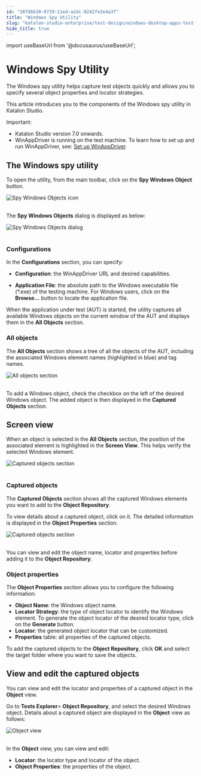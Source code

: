 ```yaml
---
id: "307dbb30-0739-11ed-a2dc-0242fe3e4a3f"
title: "Windows Spy Utility"
slug: "katalon-studio-enterprise/test-design/windows-desktop-apps-test-design/windows-record-and-spy-utilities/windows-spy-utility"
hide_title: true
---
```

import useBaseUrl from '@docusaurus/useBaseUrl';


# <a id="id" class="anchor_top_offset"/><a id="ariaid-title1" class="anchor_top_offset"/>Windows Spy Utility

<p xmlns="http://www.w3.org/1999/xhtml" className="p">The Windows spy utility helps capture test objects quickly and   allows you to specify several object properties and locator   strategies.</p> 
<p xmlns="http://www.w3.org/1999/xhtml" className="p">This article introduces you to the components of the Windows spy   utility in Katalon Studio.</p> 
<div xmlns="http://www.w3.org/1999/xhtml" className="note important note_important"><span className="note__title">Important:</span> 
  <ul className="ul"><li className="li">Katalon Studio version 7.0 onwards.</li><li className="li">WinAppDriver is running on the test machine. To learn how to
      set up and run WinAppDriver, see: <a className="xref" href="/docs/katalon-studio-enterprise/create-tests-and-projects/configure-test-cases/windows-desktop-apps-testing/set-up-winappdriver">Set
        up WinAppDriver</a>.</li></ul>
</div>
    

## <a id="id_1" class="anchor_top_offset"/>The Windows spy utility

    
      
<p xmlns="http://www.w3.org/1999/xhtml" className="p">To open the utility, from the main toolbar, click on the   <strong className="ph b">Spy Windows Object</strong> button.</p> 
      
<p xmlns="http://www.w3.org/1999/xhtml" className="p">   <img className="image" src={useBaseUrl("https://github.com/katalon-studio/docs-images/raw/master/katalon-studio/docs/windows-spy-utility/KS-Windows-Spy-Objects-button.png")} alt="Spy Windows Objects icon" /><br /><br /> </p> 
      
<p xmlns="http://www.w3.org/1999/xhtml" className="p">The <strong className="ph b">Spy Windows Objects</strong> dialog is displayed as   below:</p> 
      
<p xmlns="http://www.w3.org/1999/xhtml" className="p">   <img className="image" src={useBaseUrl("https://github.com/katalon-studio/docs-images/raw/master/katalon-studio/docs/windows-spy-utility/KS-Windows-Object-Spy-dialog.png")} alt="Spy Windows Objects dialog" /><br /><br /> </p> 
    
          
      

### <a id="id_2" class="anchor_top_offset"/>Configurations

      
        
<p xmlns="http://www.w3.org/1999/xhtml" className="p">In the <strong className="ph b">Configurations</strong> section, you can   specify:</p> 
        
<ul xmlns="http://www.w3.org/1999/xhtml" className="ul">   <li className="li">     <p className="p">       <strong className="ph b">Configuration</strong>: the WinAppDriver URL and desired       capabilities.</p>   </li>   <li className="li">     <p className="p">       <strong className="ph b">Application File</strong>: the absolute path to the       Windows executable file (*.exe) of the testing machine. For Windows       users, click on the <strong className="ph b">Browse...</strong> button to locate the       application file.</p>   </li> </ul> 
        
<p xmlns="http://www.w3.org/1999/xhtml" className="p">When the application under test (AUT) is started, the utility   captures all available Windows objects on the current window of the   AUT and displays them in the <strong className="ph b">All Objects</strong>   section.</p> 
      
    
      

### <a id="id_3" class="anchor_top_offset"/>All objects

      
        
<p xmlns="http://www.w3.org/1999/xhtml" className="p">The <strong className="ph b">All Objects</strong> section shows a tree of all the   objects of the AUT, including the associated Windows element names   (highlighted in blue) and tag names.</p> 
        
<p xmlns="http://www.w3.org/1999/xhtml" className="p">   <img className="image" src={useBaseUrl("https://github.com/katalon-studio/docs-images/raw/master/katalon-studio/docs/windows-spy-utility/KS-All-Objects-section.png")} alt="All objects section" /><br /><br /> </p> 
        
<p xmlns="http://www.w3.org/1999/xhtml" className="p">To add a Windows object, check the checkbox on the left of the   desired Windows object. The added object is then displayed in the   <strong className="ph b">Captured Objects</strong> section.</p> 
      
    
    

## <a id="id_4" class="anchor_top_offset"/>Screen view

    
      
<p xmlns="http://www.w3.org/1999/xhtml" className="p">When an object is selected in the <strong className="ph b">All Objects</strong>   section, the position of the associated element is highlighted in   the <strong className="ph b">Screen View</strong>. This helps verify the selected   Windows element.</p> 
      
<p xmlns="http://www.w3.org/1999/xhtml" className="p">   <img className="image" src={useBaseUrl("https://github.com/katalon-studio/docs-images/raw/master/katalon-studio/docs/windows-spy-utility/KS-Screen-View-section.png")} alt="Captured objects section" /><br /><br /> </p> 
    
          
      

### <a id="id_5" class="anchor_top_offset"/>Captured objects

      
        
<p xmlns="http://www.w3.org/1999/xhtml" className="p">The <strong className="ph b">Captured Objects</strong> section shows all the   captured Windows elements you want to add to the <strong className="ph b">Object     Repository</strong>.</p> 
        
<p xmlns="http://www.w3.org/1999/xhtml" className="p">To view details about a captured object, click on it. The   detailed information is displayed in the <strong className="ph b">Object     Properties</strong> section.</p> 
        
<p xmlns="http://www.w3.org/1999/xhtml" className="p">   <img className="image" src={useBaseUrl("https://github.com/katalon-studio/docs-images/raw/master/katalon-studio/docs/windows-spy-utility/KS-Captured-Objects-section.png")} alt="Captured objects section" /><br /><br /> </p> 
        
<p xmlns="http://www.w3.org/1999/xhtml" className="p">You can view and edit the object name, locator and properties   before adding it to the <strong className="ph b">Object Repository</strong>.</p> 
      
    
      

### <a id="id_6" class="anchor_top_offset"/>Object properties

      
        
<p xmlns="http://www.w3.org/1999/xhtml" className="p">The <strong className="ph b">Object Properties</strong> section allows you to   configure the following information:</p> 
        
<ul xmlns="http://www.w3.org/1999/xhtml" className="ul">   <li className="li">     <strong className="ph b">Object Name</strong>: the Windows object name.</li>   <li className="li">     <strong className="ph b">Locator Strategy</strong>: the type of object locator     to identify the Windows element. To generate the object locator of     the desired locator type, click on the <strong className="ph b">Generate</strong>     button.</li>   <li className="li">     <strong className="ph b">Locator</strong>: the generated object locator that can     be customized.</li>   <li className="li">     <strong className="ph b">Properties</strong> table: all properties of the     captured objects.</li> </ul> 
        
<p xmlns="http://www.w3.org/1999/xhtml" className="p">To add the captured objects to the <strong className="ph b">Object     Repository</strong>, click <strong className="ph b">OK</strong> and select the   target folder where you want to save the objects.</p> 
      
    
    

## <a id="id_7" class="anchor_top_offset"/>View and edit the captured objects

    
      
<p xmlns="http://www.w3.org/1999/xhtml" className="p">You can view and edit the locator and properties of a captured   object in the <strong className="ph b">Object</strong> view.</p> 
      
<p xmlns="http://www.w3.org/1999/xhtml" className="p">Go to <strong className="ph b">Tests Explorer</strong>&gt; <strong className="ph b">Object     Repository</strong>, and select the desired Windows object. Details   about a captured object are displayed in the   <strong className="ph b">Object</strong> view as follows:</p> 
      
<p xmlns="http://www.w3.org/1999/xhtml" className="p">   <img className="image" src={useBaseUrl("https://github.com/katalon-studio/docs-images/raw/master/katalon-studio/docs/windows-spy-utility/KS-Object-view.png")} alt="Object view" /><br /><br /> </p> 
      
<p xmlns="http://www.w3.org/1999/xhtml" className="p">In the <strong className="ph b">Object</strong> view, you can view and edit:</p> 
      
<ul xmlns="http://www.w3.org/1999/xhtml" className="ul">   <li className="li">     <strong className="ph b">Locator</strong>: the locator type and locator of the     object.</li>   <li className="li">     <strong className="ph b">Object Properties</strong>: the properties of the     object.</li> </ul> 
    
  

